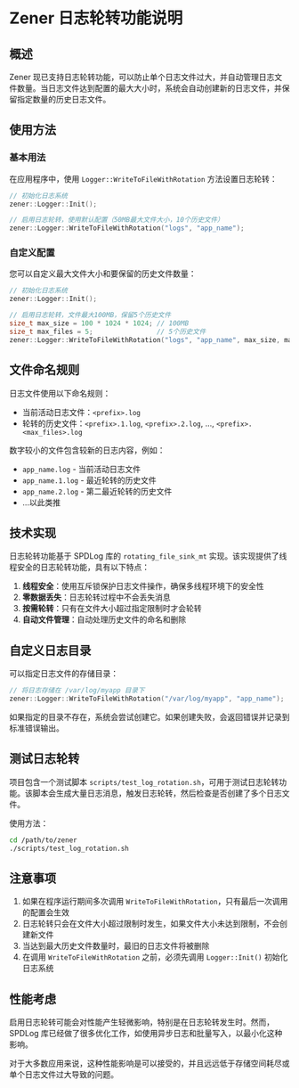 # Zener 日志轮转功能说明

## 概述

Zener 现已支持日志轮转功能，可以防止单个日志文件过大，并自动管理日志文件数量。当日志文件达到配置的最大大小时，系统会自动创建新的日志文件，并保留指定数量的历史日志文件。

## 使用方法

### 基本用法

在应用程序中，使用 `Logger::WriteToFileWithRotation` 方法设置日志轮转：

```cpp
// 初始化日志系统
zener::Logger::Init();

// 启用日志轮转，使用默认配置（50MB最大文件大小，10个历史文件）
zener::Logger::WriteToFileWithRotation("logs", "app_name");
```

### 自定义配置

您可以自定义最大文件大小和要保留的历史文件数量：

```cpp
// 初始化日志系统
zener::Logger::Init();

// 启用日志轮转，文件最大100MB，保留5个历史文件
size_t max_size = 100 * 1024 * 1024; // 100MB
size_t max_files = 5;                // 5个历史文件
zener::Logger::WriteToFileWithRotation("logs", "app_name", max_size, max_files);
```

## 文件命名规则

日志文件使用以下命名规则：

- 当前活动日志文件：`<prefix>.log`
- 轮转的历史文件：`<prefix>.1.log`, `<prefix>.2.log`, ..., `<prefix>.<max_files>.log`

数字较小的文件包含较新的日志内容，例如：
- `app_name.log` - 当前活动日志文件
- `app_name.1.log` - 最近轮转的历史文件
- `app_name.2.log` - 第二最近轮转的历史文件
- ...以此类推

## 技术实现

日志轮转功能基于 SPDLog 库的 `rotating_file_sink_mt` 实现。该实现提供了线程安全的日志轮转功能，具有以下特点：

1. **线程安全**：使用互斥锁保护日志文件操作，确保多线程环境下的安全性
2. **零数据丢失**：日志轮转过程中不会丢失消息
3. **按需轮转**：只有在文件大小超过指定限制时才会轮转
4. **自动文件管理**：自动处理历史文件的命名和删除

## 自定义日志目录

可以指定日志文件的存储目录：

```cpp
// 将日志存储在 /var/log/myapp 目录下
zener::Logger::WriteToFileWithRotation("/var/log/myapp", "app_name");
```

如果指定的目录不存在，系统会尝试创建它。如果创建失败，会返回错误并记录到标准错误输出。

## 测试日志轮转

项目包含一个测试脚本 `scripts/test_log_rotation.sh`，可用于测试日志轮转功能。该脚本会生成大量日志消息，触发日志轮转，然后检查是否创建了多个日志文件。

使用方法：

```bash
cd /path/to/zener
./scripts/test_log_rotation.sh
```

## 注意事项

1. 如果在程序运行期间多次调用 `WriteToFileWithRotation`，只有最后一次调用的配置会生效
2. 日志轮转只会在文件大小超过限制时发生，如果文件大小未达到限制，不会创建新文件
3. 当达到最大历史文件数量时，最旧的日志文件将被删除
4. 在调用 `WriteToFileWithRotation` 之前，必须先调用 `Logger::Init()` 初始化日志系统

## 性能考虑

启用日志轮转可能会对性能产生轻微影响，特别是在日志轮转发生时。然而，SPDLog 库已经做了很多优化工作，如使用异步日志和批量写入，以最小化这种影响。

对于大多数应用来说，这种性能影响是可以接受的，并且远远低于存储空间耗尽或单个日志文件过大导致的问题。 